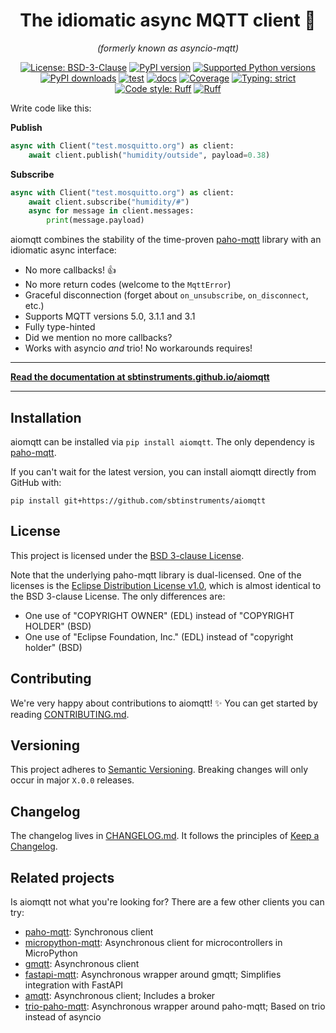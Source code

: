 <h1 align="center">The idiomatic async MQTT client 🙌</h1>
<p align="center"><em>(formerly known as asyncio-mqtt)</em></p>
<p align="center">
    <a href="https://github.com/sbtinstruments/aiomqtt/blob/main/LICENSE"><img alt="License: BSD-3-Clause" src="https://img.shields.io/github/license/sbtinstruments/aiomqtt"></a>
    <a href="https://pypi.org/project/aiomqtt"><img alt="PyPI version" src="https://img.shields.io/pypi/v/aiomqtt"></a>
    <a href="https://pypi.org/project/aiomqtt"><img alt="Supported Python versions" src="https://img.shields.io/pypi/pyversions/aiomqtt.svg"></a>
    <a href="https://pypi.org/project/aiomqtt"><img alt="PyPI downloads" src="https://img.shields.io/pypi/dm/aiomqtt"></a>
    <a href="https://github.com/sbtinstruments/aiomqtt/actions/workflows/test.yml"><img alt="test" src="https://github.com/sbtinstruments/aiomqtt/actions/workflows/test.yml/badge.svg"></a>
    <a href="https://github.com/sbtinstruments/aiomqtt/actions/workflows/docs.yml"><img alt="docs" src="https://github.com/sbtinstruments/aiomqtt/actions/workflows/docs.yml/badge.svg"></a>
    <a href="https://codecov.io/gh/sbtinstruments/aiomqtt"><img alt="Coverage" src="https://img.shields.io/codecov/c/github/sbtinstruments/aiomqtt"></a>
    <a href="https://github.com/sbtinstruments/aiomqtt"><img alt="Typing: strict" src="https://img.shields.io/badge/typing-strict-green.svg"></a>
    <a href="https://github.com/sbtinstruments/aiomqtt"><img alt="Code style: Ruff" src="https://img.shields.io/endpoint?url=https://raw.githubusercontent.com/astral-sh/ruff/main/assets/badge/format.json"></a>
    <a href="https://github.com/astral-sh/ruff"><img alt="Ruff" src="https://img.shields.io/endpoint?url=https://raw.githubusercontent.com/astral-sh/ruff/main/assets/badge/v2.json"></a>
</p>

<!-- pitch start -->

Write code like this:

**Publish**

```python
async with Client("test.mosquitto.org") as client:
    await client.publish("humidity/outside", payload=0.38)
```

**Subscribe**

```python
async with Client("test.mosquitto.org") as client:
    await client.subscribe("humidity/#")
    async for message in client.messages:
        print(message.payload)
```

aiomqtt combines the stability of the time-proven [paho-mqtt](https://github.com/eclipse/paho.mqtt.python) library with an idiomatic async interface:

- No more callbacks! 👍
- No more return codes (welcome to the `MqttError`)
- Graceful disconnection (forget about `on_unsubscribe`, `on_disconnect`, etc.)
- Supports MQTT versions 5.0, 3.1.1 and 3.1
- Fully type-hinted
- Did we mention no more callbacks?
- Works with asyncio *and* trio! No workarounds requires!

<!-- pitch end -->

---

**[Read the documentation at sbtinstruments.github.io/aiomqtt](https://sbtinstruments.github.io/aiomqtt)**

---

<!-- documentation start -->

## Installation

aiomqtt can be installed via `pip install aiomqtt`. The only dependency is [paho-mqtt](https://github.com/eclipse/paho.mqtt.python).

If you can't wait for the latest version, you can install aiomqtt directly from GitHub with:

`pip install git+https://github.com/sbtinstruments/aiomqtt`

## License

This project is licensed under the [BSD 3-clause License](https://opensource.org/licenses/BSD-3-Clause).

Note that the underlying paho-mqtt library is dual-licensed. One of the licenses is the [Eclipse Distribution License v1.0](https://www.eclipse.org/org/documents/edl-v10.php), which is almost identical to the BSD 3-clause License. The only differences are:

- One use of "COPYRIGHT OWNER" (EDL) instead of "COPYRIGHT HOLDER" (BSD)
- One use of "Eclipse Foundation, Inc." (EDL) instead of "copyright holder" (BSD)

## Contributing

We're very happy about contributions to aiomqtt! ✨ You can get started by reading [CONTRIBUTING.md](https://github.com/sbtinstruments/aiomqtt/blob/main/CONTRIBUTING.md).

## Versioning

This project adheres to [Semantic Versioning](https://semver.org/spec/v2.0.0.html). Breaking changes will only occur in major `X.0.0` releases.

## Changelog

The changelog lives in [CHANGELOG.md](https://github.com/sbtinstruments/aiomqtt/blob/main/CHANGELOG.md). It follows the principles of [Keep a Changelog](https://keepachangelog.com/en/1.0.0/).

## Related projects

Is aiomqtt not what you're looking for? There are a few other clients you can try:

- [paho-mqtt](https://github.com/eclipse/paho.mqtt.python): Synchronous client
- [micropython-mqtt](https://github.com/peterhinch/micropython-mqtt): Asynchronous client for microcontrollers in MicroPython
- [gmqtt](https://github.com/wialon/gmqtt): Asynchronous client
- [fastapi-mqtt](https://github.com/sabuhish/fastapi-mqtt): Asynchronous wrapper around gmqtt; Simplifies integration with FastAPI
- [amqtt](https://github.com/Yakifo/amqtt): Asynchronous client; Includes a broker
- [trio-paho-mqtt](https://github.com/bkanuka/trio-paho-mqtt): Asynchronous wrapper around paho-mqtt; Based on trio instead of asyncio
